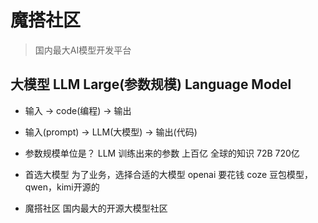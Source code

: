 # 魔搭社区
> 国内最大AI模型开发平台

## 大模型 LLM Large(参数规模) Language Model
- 输入 -> code(编程) -> 输出
- 输入(prompt) -> LLM(大模型) -> 输出(代码)
- 参数规模单位是？ LLM 训练出来的参数 上百亿 全球的知识  72B 720亿


- 首选大模型
    为了业务，选择合适的大模型
    openai 要花钱
    coze 豆包模型，qwen，kimi开源的

- 魔搭社区 
  国内最大的开源大模型社区
  